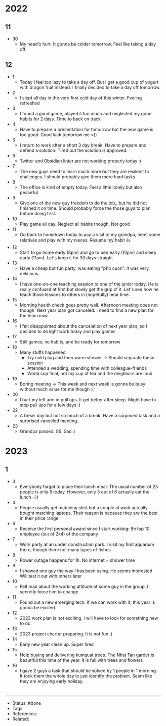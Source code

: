 # 2022

## 11
- 30
	- My head's hurt. It gonna be colder tomorrow. Feel like taking a day off.

## 12
- 1
	- Today I feel too lazy to take a day off. But I get a good cup of yogurt with dragon fruit instead. I finally decided to take a day off tomorrow.
- 2
	- I slept all day in the very first cold day of this winter. Feeling refreshed
- 3
	- I found a good game, played it too much and neglected my good habits for 2 days. Time to back on track
- 4
	- Have to prepare a presentation for tomorrow but the new game is too good. Good luck tomorrow me =))
- 5
	- I return to work after a short 3 day break. Have to prepare and defend a solution. Tired but the solution is approved.
- 6
	- Twitter and Obsidian linter are not working properly today :(
- 7
	- The new guys need to learn much more but they are resilient to challenges. I should probably give them more hard tasks
- 8
	- The office is kind of empty today. Feel a little lonely but also peaceful
- 9
	- Give one of the new guy freedom to do the job,, but he did not finished it on time. Should probably force the those guys to plan before doing first.
- 10
	- Play game all day. Neglect all habits though. Not good
- 11
	- Go back to hometown today to pay a visit to my grandpa, meet some relatives and play with my nieces. Resume my habit 👍
- 12
	- Start to go home early (8pm) and go to bed early (10pm) and sleep early (11pm). Let's keep it for 30 days straight
- 13
	- Have a cheap but fun party, was eating "pho cuon". It was very delicious.
- 14
	- I have one-on-one teaching session to one of the junior today. He is really confused at first but slowly get the grip of it. Let's see how he teach those lessons to others in (hopefully) near time.
- 15
	- Morning health check goes pretty well. Afternoon meeting does not though. Next year plan got canceled. I need to find a new plan for the team now.
- 16
	- I felt disappointed about the cancelation of next year plan, so I decided to do light work today and play games
- 17
	- Still games, no habits, and be ready for tomorrow
- 18
	- Many stuffs happened
		- Try cold plug and then warm shower -> Should separate these session
		- Attended a wedding, spending time with colleague-friends
		- World cup final, not my cup of tea and the neighbors are loud
- 19
	- Boring meeting -> This week and next week is gonna be busy without much value for me though :(
- 20
	- I hurt my left arm in pull ups. It get better after sleep. Might have to stop pull ups for a few days :(
- 22
	- A break day but not so much of a break. Have a surprised task and a surprised canceled meeting.
- 23
	- Grandpa passed. 96. Sad :(

# 2023

## 1
- 3
	- Everybody forgot to place their lunch meal. The usual number of 25 people is only 6 today. However, only 3 out of 6 actually eat the lunch =))
- 4
	- People usually get matching shirt but a couple at work actually bought matching laptops. Their reason is because they are the best in their price range
- 6
	- Receive the first personal award since I start working: Be top 10 employee (out of 2k4) of the company
- 7
	- Work party at an under construction park. I visit my first aquarium there, though there not many types of fishes
- 8
	- Power outage happens for 1h. No internet = shower time
- 9
	- I showed one guy the way I has been using. He seems interested. Will test it out with others later
- 10
	- Felt mad about the working attitude of some guy in the group. I secretly force him to change.
- 11
	- Found out a new emerging tech. If we can work with it, this year is gonna be excited.
- 12
	- 2023 work plan is not exciting. I will have to look for something new to do.
- 13
	- 2023 project charter preparing. It is not fun :(
- 14
	- Early new year clean up. Super tired
- 15
	- Help buying and delivering kumquat trees. The Nhat Tan garder is beautiful this time of the year. It is full with trees and flowers
- 16
	- I gave 2 guys a task that should be solved by 1 people in 1 morning. It took them the whole day to just identify the problem. Seem like they are enjoying early holiday.

#
---
- Status: #done
- Tags:
- References:
- Related:
